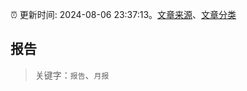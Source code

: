 :alarm_clock: 更新时间: 2024-08-06 23:37:13。[文章来源](/README.md)、[文章分类](/TAGS.md)

## 报告


> 关键字：`报告`、`月报`



